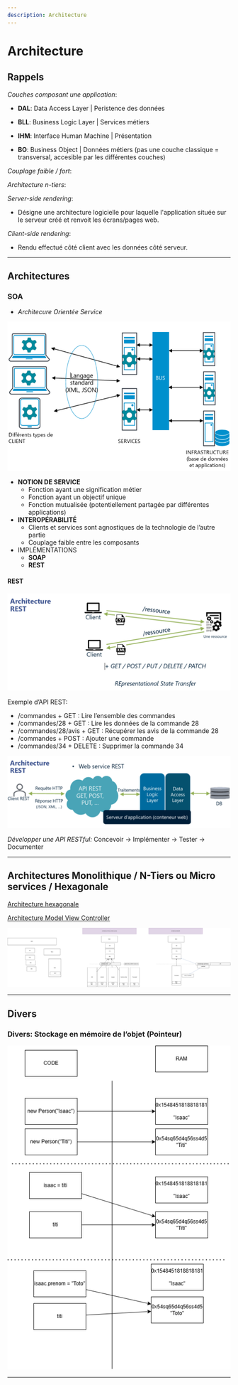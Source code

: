 ```yaml
---
description: Architecture
---
```


# Architecture

## Rappels

*Couches composant une application*:

- **DAL**: Data Access Layer | Peristence des données
- **BLL**: Business Logic Layer | Services métiers
- **IHM**: Interface Human Machine | Présentation

- **BO**: Business Object | Données métiers (pas une couche classique = transversal, accesible par les différentes couches)

*Couplage faible / fort*:

*Architecture n-tiers*:

*Server-side rendering*:

- Désigne une architecture logicielle pour laquelle l'application située sur le serveur créé et renvoit les écrans/pages web.

*Client-side rendering*:

- Rendu effectué côté client avec les données côté serveur.

---

## Architectures

### SOA

- *Architecure Orientée Service*

![SOA](/img/architecture_soa.PNG)

- **NOTION DE SERVICE**
  - Fonction ayant une signification métier
  - Fonction ayant un objectif unique
  - Fonction mutualisée (potentiellement partagée par différentes applications)
- **INTEROPÉRABILITÉ**
  - Clients et services sont agnostiques de la technologie de l’autre partie
  - Couplage faible entre les composants
- IMPLÉMENTATIONS
  - **SOAP**
  - **REST**

#### REST

![REST](/img/architecture_rest.PNG)

Exemple d’API REST:

- /commandes + GET  :  Lire l’ensemble des commandes
- /commandes/28 + GET : Lire les données de la commande 28
- /commandes/28/avis + GET : Récupérer les avis de la commande 28
- /commandes + POST : Ajouter une commande
- /commandes/34 + DELETE : Supprimer la commande 34

![REST](/img/architecture_rest2.PNG)

*Développer une API RESTful:* Concevoir -> Implémenter -> Tester -> Documenter

---

## Architectures Monolithique / N-Tiers ou Micro services / Hexagonale

[Architecture hexagonale](https://blog.octo.com/architecture-hexagonale-trois-principes-et-un-exemple-dimplementation)

[Architecture Model View Controller](https://www.geeksforgeeks.org/mvc-design-pattern/)

![Architectures](/img/architecture_schema2.png)

---

## Divers

### Divers: Stockage en mémoire de l’objet (Pointeur)

![Stockage en mémoire de l’objet (Pointeur)](/img/architecture_schema1.png)

---

